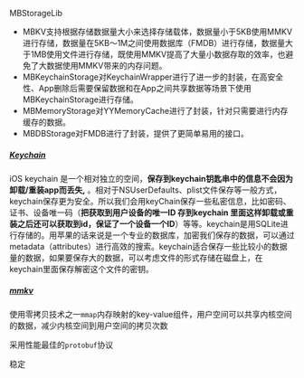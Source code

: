 MBStorageLib

- MBKV支持根据存储数据量大小来选择存储载体，数据量小于5KB使用MMKV进行存储，数据量在5KB～1M之间使用数据库（FMDB）进行存储，数据量大于1MB使用文件进行存储，既使用MMKV提高了大量小数据存取的效率，也避免了大数据使用MMKV带来的内存问题。
- MBKeychainStorage对KeychainWrapper进行了进一步的封装，在高安全性、App删除后需要保留数据和在App之间共享数据等场景下使用MBKeychainStorage进行存储。
- MBMemoryStorage对YYMemoryCache进行了封装，针对只需要进行内存缓存的数据。
- MBDBStorage对FMDB进行了封装，提供了更简单易用的接口。

##### [Keychain](https://www.cnblogs.com/junhuawang/p/8194484.html)

iOS keychain 是一个相对独立的空间，**保存到keychain钥匙串中的信息不会因为卸载/重装app而丢失,** 。相对于NSUserDefaults、plist文件保存等一般方式，keychain保存更为安全。所以我们会用keyChain保存一些私密信息，比如密码、证书、设备唯一码（**把获取到用户设备的唯一ID 存到keychain 里面这样卸载或重装之后还可以获取到id，保证了一个设备一个ID**）等等。keychain是用SQLite进行存储的。用苹果的话来说是一个专业的数据库，加密我们保存的数据，可以通过metadata（attributes）进行高效的搜索。keychain适合保存一些比较小的数据量的数据，如果要保存大的数据，可以考虑文件的形式存储在磁盘上，在keychain里面保存解密这个文件的密钥。

 

##### [mmkv](https://cloud.tencent.com/developer/article/1066229)

使用零拷贝技术之一`mmap`内存映射的key-value组件，用户空间可以共享内核空间的数据，减少内核空间到用户空间的拷贝次数

采用性能最佳的`protobuf`协议

稳定

